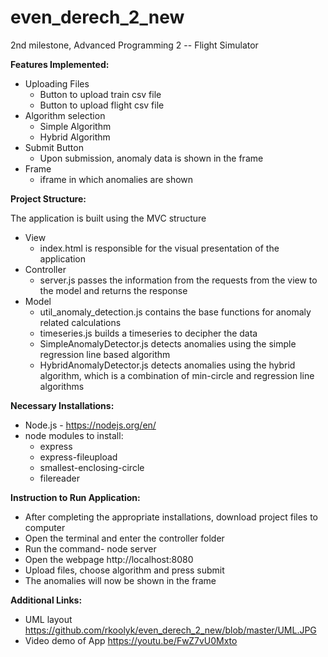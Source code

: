 # even_derech_2_new
2nd milestone, Advanced Programming 2 -- Flight Simulator

**Features Implemented:**
* Uploading Files 
  * Button to upload train csv file
  * Button to upload flight csv file 
* Algorithm selection 
  * Simple Algorithm
  * Hybrid Algorithm 
* Submit Button 
  * Upon submission, anomaly data is shown in the frame 
* Frame
  * iframe in which anomalies are shown 

**Project Structure:**

 The application is built using the MVC structure 
 * View
   *  index.html is responsible for the visual presentation of the application 
 * Controller
   *  server.js passes the information from the requests from the view to the model and returns the response 
 * Model
   *  util_anomaly_detection.js contains the base functions for anomaly related calculations 
   *  timeseries.js builds a timeseries to decipher the data 
   *  SimpleAnomalyDetector.js detects anomalies using the simple regression line based algorithm
   *  HybridAnomalyDetector.js detects anomalies using the hybrid algorithm, which is a combination of min-circle and regression line algorithms

**Necessary Installations:**
* Node.js - https://nodejs.org/en/
* node modules to install: 
  * express
  * express-fileupload
  * smallest-enclosing-circle
  * filereader

**Instruction to Run Application:**
  * After completing the appropriate installations, download project files to computer
  * Open the terminal and enter the controller folder 
  * Run the command- node server 
  * Open the webpage http://localhost:8080
  * Upload files, choose algorithm and press submit 
  * The anomalies will now be shown in the frame 

**Additional Links:**
  * UML layout https://github.com/rkoolyk/even_derech_2_new/blob/master/UML.JPG
  * Video demo of App https://youtu.be/FwZ7vU0Mxto
